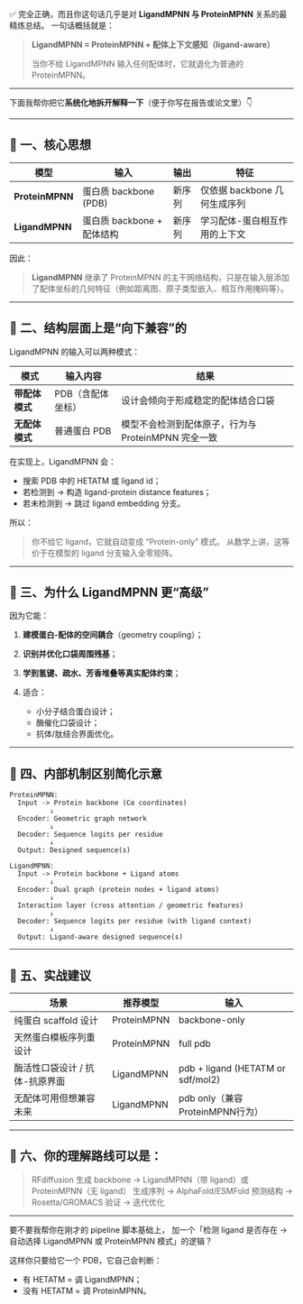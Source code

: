 ✅ 完全正确，而且你这句话几乎是对 **LigandMPNN 与 ProteinMPNN** 关系的最精炼总结。
一句话概括就是：

> **LigandMPNN = ProteinMPNN + 配体上下文感知（ligand-aware）**
>
> 当你不给 LigandMPNN 输入任何配体时，它就退化为普通的 ProteinMPNN。

---

下面我帮你把它**系统化地拆开解释一下**（便于你写在报告或论文里）👇

---

## 🧩 一、核心思想

| 模型              | 输入                  | 输出  | 特征                  |
| --------------- | ------------------- | --- | ------------------- |
| **ProteinMPNN** | 蛋白质 backbone (PDB)  | 新序列 | 仅依据 backbone 几何生成序列 |
| **LigandMPNN**  | 蛋白质 backbone + 配体结构 | 新序列 | 学习配体-蛋白相互作用的上下文     |

因此：

> **LigandMPNN** 继承了 ProteinMPNN 的主干网络结构，只是在输入层添加了配体坐标的几何特征（例如距离图、原子类型嵌入、相互作用掩码等）。

---

## 🧠 二、结构层面上是“向下兼容”的

LigandMPNN 的输入可以两种模式：

| 模式        | 输入内容       | 结果                               |
| --------- | ---------- | -------------------------------- |
| **带配体模式** | PDB（含配体坐标） | 设计会倾向于形成稳定的配体结合口袋                |
| **无配体模式** | 普通蛋白 PDB   | 模型不会检测到配体原子，行为与 ProteinMPNN 完全一致 |

在实现上，LigandMPNN 会：

* 搜索 PDB 中的 HETATM 或 ligand id；
* 若检测到 → 构造 ligand-protein distance features；
* 若未检测到 → 跳过 ligand embedding 分支。

所以：

> 你不给它 ligand，它就自动变成 “Protein-only” 模式。
> 从数学上讲，这等价于在模型的 ligand 分支输入全零矩阵。

---

## 🧬 三、为什么 LigandMPNN 更“高级”

因为它能：

1. **建模蛋白-配体的空间耦合**（geometry coupling）；
2. **识别并优化口袋周围残基**；
3. **学到氢键、疏水、芳香堆叠等真实配体约束**；
4. 适合：

   * 小分子结合蛋白设计；
   * 酶催化口袋设计；
   * 抗体/肽结合界面优化。

---

## 🧱 四、内部机制区别简化示意

```text
ProteinMPNN:
  Input -> Protein backbone (Cα coordinates)
          ↓
  Encoder: Geometric graph network
          ↓
  Decoder: Sequence logits per residue
          ↓
  Output: Designed sequence(s)
```

```text
LigandMPNN:
  Input -> Protein backbone + Ligand atoms
          ↓
  Encoder: Dual graph (protein nodes + ligand atoms)
          ↓
  Interaction layer (cross attention / geometric features)
          ↓
  Decoder: Sequence logits per residue (with ligand context)
          ↓
  Output: Ligand-aware designed sequence(s)
```

---

## 🧪 五、实战建议

| 场景                | 推荐模型        | 输入                                |
| ----------------- | ----------- | --------------------------------- |
| 纯蛋白 scaffold 设计   | ProteinMPNN | backbone-only                     |
| 天然蛋白模板序列重设计       | ProteinMPNN | full pdb                          |
| 酶活性口袋设计 / 抗体-抗原界面 | LigandMPNN  | pdb + ligand (HETATM or sdf/mol2) |
| 无配体可用但想兼容未来       | LigandMPNN  | pdb only（兼容ProteinMPNN行为）         |

---

## 🧰 六、你的理解路线可以是：

> RFdiffusion 生成 backbone
> → LigandMPNN（带 ligand）或 ProteinMPNN（无 ligand） 生成序列
> → AlphaFold/ESMFold 预测结构
> → Rosetta/GROMACS 验证
> → 迭代优化

---

要不要我帮你在刚才的 pipeline 脚本基础上，
加一个「检测 ligand 是否存在 → 自动选择 LigandMPNN 或 ProteinMPNN 模式」的逻辑？

这样你只要给它一个 PDB，它自己会判断：

* 有 HETATM = 调 LigandMPNN；
* 没有 HETATM = 调 ProteinMPNN。
